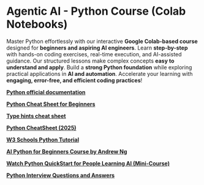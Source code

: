 # Agentic AI - Python Course (Colab Notebooks)


Master Python effortlessly with our interactive **Google Colab-based course** designed for **beginners and aspiring AI engineers**. Learn **step-by-step** with hands-on coding exercises, real-time execution, and AI-assisted guidance. Our structured lessons make complex concepts **easy to understand and apply**. Build a **strong Python foundation** while exploring practical applications in **AI and automation**. Accelerate your learning with **engaging, error-free, and efficient coding practices**!

**[Python official documentation](https://docs.python.org/3/)**

**[Python Cheat Sheet for Beginners](https://www.datacamp.com/cheat-sheet/getting-started-with-python-cheat-sheet)**

**[Type hints cheat sheet](https://mypy.readthedocs.io/en/stable/cheat_sheet_py3.html)**

**[Python CheatSheet (2025)](https://www.geeksforgeeks.org/python-cheat-sheet/)**

**[W3 Schools Python Tutorial](https://www.w3schools.com/python/)**

**[AI Python for Beginners Course by Andrew Ng](https://www.deeplearning.ai/short-courses/ai-python-for-beginners/)**

**[Watch Python QuickStart for People Learning AI (Mini-Course)](https://www.youtube.com/watch?v=pNg2DJ4spXg)**

**[Python Interview Questions and Answers](https://www.geeksforgeeks.org/python-interview-questions/)**
